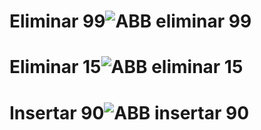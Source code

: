 # Eliminar 99![ABB eliminar 99](https://github.com/user-attachments/assets/cc567acc-f3ac-44b0-b010-406223678bef)
# Eliminar 15![ABB eliminar 15](https://github.com/user-attachments/assets/e924fc24-075d-49a5-a853-8d82301e45eb)
# Insertar 90![ABB insertar 90](https://github.com/user-attachments/assets/a89c6fca-0710-4cbe-96cc-ad1e58597edb)


